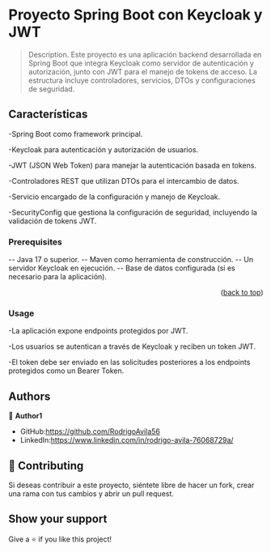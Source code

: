 <a name="readme-top"></a>

# Proyecto Spring Boot con Keycloak y JWT

> Description.
Este proyecto es una aplicación backend desarrollada en Spring Boot que integra Keycloak como servidor de autenticación y autorización, junto con JWT para el manejo de tokens de acceso. La estructura incluye controladores, servicios, DTOs y configuraciones de seguridad.


## Características

-Spring Boot como framework principal.

-Keycloak para autenticación y autorización de usuarios.

-JWT (JSON Web Token) para manejar la autenticación basada en tokens.

-Controladores REST que utilizan DTOs para el intercambio de datos.

-Servicio encargado de la configuración y manejo de Keycloak.

-SecurityConfig que gestiona la configuración de seguridad, incluyendo la validación de tokens JWT.




### Prerequisites

-- Java 17 o superior.
-- Maven como herramienta de construcción.
-- Un servidor Keycloak en ejecución.
-- Base de datos configurada (si es necesario para la aplicación).



<p align="right">(<a href="#readme-top">back to top</a>)</p>

### Usage
-La aplicación expone endpoints protegidos por JWT.

-Los usuarios se autentican a través de Keycloak y reciben un token JWT.

-El token debe ser enviado en las solicitudes posteriores a los endpoints protegidos como un Bearer Token.


## Authors

👤 **Author1**

- GitHub:https://github.com/RodrigoAvila56
- LinkedIn:https://www.linkedin.com/in/rodrigo-avila-76068729a/

## 🤝 Contributing

Si deseas contribuir a este proyecto, siéntete libre de hacer un fork, crear una rama con tus cambios y abrir un pull request.

## Show your support

Give a ⭐️ if you like this project!

